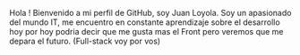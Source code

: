 Hola ! Bienvenido a mi perfil de GitHub, soy Juan Loyola. 
Soy un apasionado del mundo IT, me encuentro en constante aprendizaje sobre el desarrollo
hoy por hoy podria decir que me gusta mas el Front pero veremos que me depara el futuro. (Full-stack voy por vos)
